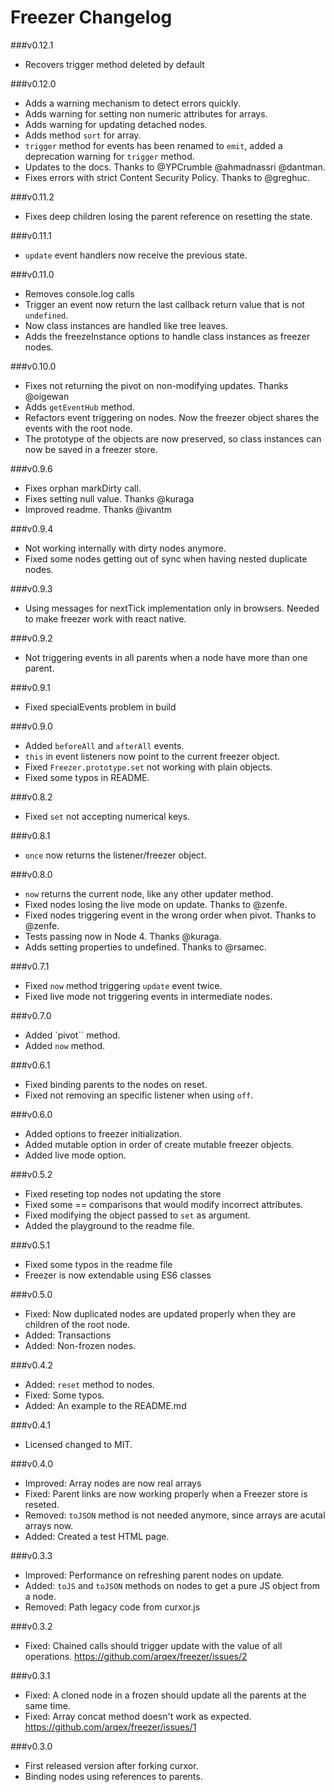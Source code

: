 # Freezer Changelog

###v0.12.1
* Recovers trigger method deleted by default

###v0.12.0
* Adds a warning mechanism to detect errors quickly.
* Adds warning for setting non numeric attributes for arrays.
* Adds warning for updating detached nodes.
* Adds method `sort` for array.
* `trigger` method for events has been renamed to `emit`, added a deprecation warning for `trigger` method.
* Updates to the docs. Thanks to @YPCrumble @ahmadnassri @dantman.
* Fixes errors with strict Content Security Policy. Thanks to @greghuc.


###v0.11.2
* Fixes deep children losing the parent reference on resetting the state.

###v0.11.1
* `update` event handlers now receive the previous state.

###v0.11.0
* Removes console.log calls
* Trigger an event now return the last callback return value that is not `undefined`.
* Now class instances are handled like tree leaves.
* Adds the freezeInstance options to handle class instances as freezer nodes.


###v0.10.0
* Fixes not returning the pivot on non-modifying updates. Thanks @oigewan
* Adds `getEventHub` method.
* Refactors event triggering on nodes. Now the freezer object shares the events with the root node.
* The prototype of the objects are now preserved, so class instances can now be saved in a freezer store.


###v0.9.6
* Fixes orphan markDirty call.
* Fixes setting null value. Thanks @kuraga
* Improved readme. Thanks @ivantm

###v0.9.4
* Not working internally with dirty nodes anymore.
* Fixed some nodes getting out of sync when having nested duplicate nodes.

###v0.9.3
* Using messages for nextTick implementation only in browsers. Needed to make freezer work with react native.

###v0.9.2
* Not triggering events in all parents when a node have more than one parent.

###v0.9.1
* Fixed specialEvents problem in build

###v0.9.0
* Added `beforeAll` and `afterAll` events.
* `this` in event listeners now point to the current freezer object.
* Fixed `Freezer.prototype.set` not working with plain objects.
* Fixed some typos in README.

###v0.8.2
* Fixed `set` not accepting numerical keys.

###v0.8.1
* `once` now returns the listener/freezer object.

###v0.8.0
* `now` returns the current node, like any other updater method.
* Fixed nodes losing the live mode on update. Thanks to @zenfe.
* Fixed nodes triggering event in the wrong order when pivot. Thanks to @zenfe.
* Tests passing now in Node 4. Thanks @kuraga.
* Adds setting properties to undefined. Thanks to @rsamec.

###v0.7.1
* Fixed `now` method triggering `update` event twice.
* Fixed live mode not triggering events in intermediate nodes.

###v0.7.0
* Added `pivot`` method.
* Added `now` method.

###v0.6.1
* Fixed binding parents to the nodes on reset.
* Fixed not removing an specific listener when using `off`.

###v0.6.0
* Added options to freezer initialization.
* Added mutable option in order of create mutable freezer objects.
* Added live mode option.

###v0.5.2
* Fixed reseting top nodes not updating the store
* Fixed some == comparisons that would modify incorrect attributes.
* Fixed modifying the object passed to `set` as argument.
* Added the playground to the readme file.

###v0.5.1
* Fixed some typos in the readme file
* Freezer is now extendable using ES6 classes

###v0.5.0
* Fixed: Now duplicated nodes are updated properly when they are children of the root node.
* Added: Transactions
* Added: Non-frozen nodes.

###v0.4.2
* Added: `reset` method to nodes.
* Fixed: Some typos.
* Added: An example to the README.md

###v0.4.1
* Licensed changed to MIT.

###v0.4.0
* Improved: Array nodes are now real arrays
* Fixed: Parent links are now working properly when a Freezer store is reseted.
* Removed: `toJSON` method is not needed anymore, since arrays are acutal arrays now.
* Added: Created a test HTML page.

###v0.3.3
* Improved: Performance on refreshing parent nodes on update.
* Added: `toJS` and `toJSON` methods on nodes to get a pure JS object from a node.
* Removed: Path legacy code from curxor.js

###v0.3.2
* Fixed: Chained calls should trigger update with the value of all operations. https://github.com/arqex/freezer/issues/2

###v0.3.1
* Fixed: A cloned node in a frozen should update all the parents at the same time.
* Fixed: Array concat method doesn't work as expected. https://github.com/arqex/freezer/issues/1

###v0.3.0
* First released version after forking curxor.
* Binding nodes using references to parents.
